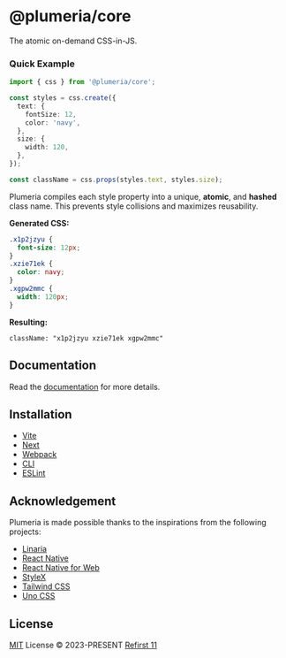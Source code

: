 # @plumeria/core

The atomic on-demand CSS-in-JS.

### Quick Example

```ts
import { css } from '@plumeria/core';

const styles = css.create({
  text: {
    fontSize: 12,
    color: 'navy',
  },
  size: {
    width: 120,
  },
});

const className = css.props(styles.text, styles.size);
```

Plumeria compiles each style property into a unique, **atomic**, and **hashed** class name. This prevents style collisions and maximizes reusability.

**Generated CSS:**

```css
.x1p2jzyu {
  font-size: 12px;
}
.xzie71ek {
  color: navy;
}
.xgpw2mmc {
  width: 120px;
}
```

**Resulting:**

```
className: "x1p2jzyu xzie71ek xgpw2mmc"
```

## Documentation

Read the [documentation](https://plumeria.dev/) for more details.

## Installation

- [Vite](https://plumeria.dev/docs/integration/vite)
- [Next](https://plumeria.dev/docs/integration/next)
- [Webpack](https://plumeria.dev/docs/integration/webpack)
- [CLI](https://plumeria.dev/docs/integration/cli)
- [ESLint](https://plumeria.dev/docs/integration/eslint)

## Acknowledgement

Plumeria is made possible thanks to the inspirations from the following projects:

- [Linaria](https://linaria.dev/)
- [React Native](https://reactnative.dev/docs/stylesheet)
- [React Native for Web](https://necolas.github.io/react-native-web/)
- [StyleX](https://stylexjs.com/)
- [Tailwind CSS](https://tailwindcss.com/)
- [Uno CSS](https://unocss.dev/)

## License

[MIT](https://github.com/zss-in-js/plumeria/blob/main/LICENSE) License &copy; 2023-PRESENT [Refirst 11](https://github.com/refirst11)
